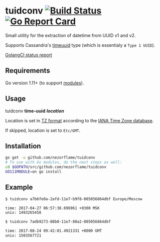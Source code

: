 # tuidconv [![Build Status](https://travis-ci.org/nezorflame/tuidconv.svg?branch=master)](https://travis-ci.org/nezorflame/tuidconv) [![Go Report Card](https://goreportcard.com/badge/github.com/nezorflame/tuidconv)](https://goreportcard.com/report/github.com/nezorflame/tuidconv)

Small utility for the extraction of datetime from UUID v1 and v2.

Supports Cassandra's [timeuuid](http://docs.datastax.com/en/cql/3.3/cql/cql_reference/uuid_type_r.html) type (which is essentialy a `Type 1 UUID`).

[GolangCI status report](https://golangci.com/r/github.com/nezorflame/tuidconv)

## Requirements

Go version 1.11+ (to support [modules](https://github.com/golang/go/wiki/Modules)).

## Usage

tuidconv **time-uuid** **_location_**

Location is set in [TZ format](https://www.wikiwand.com/en/List_of_tz_database_time_zones) according to the [IANA Time Zone database](https://www.iana.org/time-zones).

If skipped, location is set to `Etc/GMT`.

## Installation

```bash
go get -u github.com/nezorflame/tuidconv
# To use with Go modules, do the next steps as well:
cd $GOPATH/src/github.com/nezorflame/tuidconv
GO111MODULE=on go install
```

## Example

```bash
$ tuidconv a7b6fe0a-2afd-11e7-b9f8-005056864dbf Europe/Moscow

time: 2017-04-27 06:57:38.696961 +0300 MSK
unix: 1493265458
```

```bash
$ tuidconv 7adb9273-88b0-11e7-80a2-005056864dbf

time: 2017-08-24 09:42:01.4921331 +0000 GMT
unix: 1503567721
```
